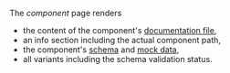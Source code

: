 The _component_ page renders

- the content of the component's [documentation file](/component-files/documentation),
- an info section including the actual component path,
- the component's [schema](/component-files/schema) and [mock data](/component-files/mocks),
- all variants including the schema validation status.
